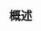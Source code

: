 <!--
 * @Author: haoluo
 * @Date: 2019-07-23 09:06:45
 * @LastEditors: haoluo
 * @LastEditTime: 2019-07-23 09:06:46
 * @Description: file content
 -->
## 概述